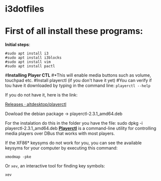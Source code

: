 # i3dotfiles

# First of all install these programs:

**Initial steps**:
```
#sudo apt install i3
#sudo apt install i3blocks
#sudo apt install vim
#sudo apt install pactl
```
#**Installing Player CTL** 
#*This will enable media buttons such as volume, touchpad etc.
#Install playerctl (if you don't have it yet)
#You can verify if tou have it downloaded by typing in the command line: `playerctl --help`

If you do not have it, here is the link:

[Releases · altdesktop/playerctl](https://github.com/altdesktop/playerctl/releases)

Dowload the debian package → playerctl-2.3.1_amd64.deb

For the instalation do this in the folder you have the file:
sudo dpkg -i playerctl-2.3.1_amd64.deb
**[Playerctl](https://github.com/acrisci/playerctl)** is a command-line utility for controlling media players over DBus that works with most players.

If the XF86* keysyms do not work for you, you can see the available keysyms for your computer by executing this command:

```xmodmap -pke```

Or `xev`, an interactive tool for finding key symbols:

```xev```

